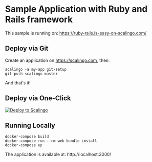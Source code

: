 # Sample Application with Ruby and Rails framework

This sample is running on: https://ruby-rails.is-easy-on-scalingo.com/

## Deploy via Git

Create an application on https://scalingo.com, then:

```shell
scalingo -a my-app git-setup
git push scalingo master
```

And that's it!

## Deploy via One-Click

[![Deploy to Scalingo](https://cdn.scalingo.com/deploy/button.svg)](https://my.scalingo.com/deploy)

## Running Locally

```shell
docker-compose build
docker-compose run --rm web bundle install
docker-compose up
```

The application is available at: http://localhost:3000/

